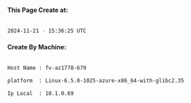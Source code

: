 
   
#### This Page Create at:

```bash

2024-11-21 - 15:36:25 UTC

```

#### Create By Machine:

```bash

Host Name : fv-az1778-679

platform  : Linux-6.5.0-1025-azure-x86_64-with-glibc2.35

Ip Local  : 10.1.0.69

```

